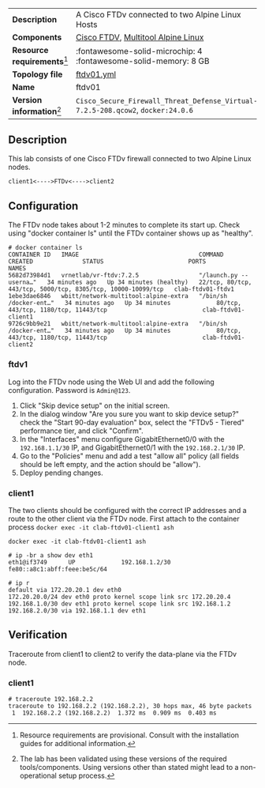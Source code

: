 |                               |                                                                        |
| ----------------------------- | ---------------------------------------------------------------------- |
| **Description**               | A Cisco FTDv connected to two Alpine Linux Hosts                          |
| **Components**                | [Cisco FTDV][ftdv], [Multitool Alpine Linux][client]                   |
| **Resource requirements**[^1] | :fontawesome-solid-microchip: 4 <br/>:fontawesome-solid-memory: 8 GB |
| **Topology file**             | [ftdv01.yml][topofile]                                              |
| **Name**                      | ftdv01                                                              |
| **Version information**[^2]   | `Cisco_Secure_Firewall_Threat_Defense_Virtual-7.2.5-208.qcow2`, `docker:24.0.6` |

## Description

This lab consists of one Cisco FTDv firewall connected to two Alpine Linux nodes.

```
client1<---->FTDv<---->client2
```

## Configuration

The FTDv node takes about 1-2 minutes to complete its start up. Check using "docker container ls" until the FTDv container shows up as "healthy".

```
# docker container ls
CONTAINER ID   IMAGE                                  COMMAND                  CREATED              STATUS                        PORTS                                       NAMES
5682d73984d1   vrnetlab/vr-ftdv:7.2.5                 "/launch.py --userna…"   34 minutes ago   Up 34 minutes (healthy)   22/tcp, 80/tcp, 443/tcp, 5000/tcp, 8305/tcp, 10000-10099/tcp   clab-ftdv01-ftdv1
1ebe3dae6846   wbitt/network-multitool:alpine-extra   "/bin/sh /docker-ent…"   34 minutes ago   Up 34 minutes             80/tcp, 443/tcp, 1180/tcp, 11443/tcp                           clab-ftdv01-client1
9726c9bb9e21   wbitt/network-multitool:alpine-extra   "/bin/sh /docker-ent…"   34 minutes ago   Up 34 minutes             80/tcp, 443/tcp, 1180/tcp, 11443/tcp                           clab-ftdv01-client2
```

### ftdv1

Log into the FTDv node using the Web UI and add the following configuration. Password is `Admin@123`.

1. Click "Skip device setup" on the initial screen.
2. In the dialog window "Are you sure you want to skip device setup?" check the "Start 90-day evaluation" box, select the "FTDv5 - Tiered" performance tier, and click "Confirm".
3. In the "Interfaces" menu configure GigabitEthernet0/0 with the `192.168.1.1/30` IP, and GigabitEthernet0/1 with the `192.168.2.1/30` IP.
4. Go to the "Policies" menu and add a test "allow all" policy (all fields should be left empty, and the action should be "allow").
5. Deploy pending changes.

### client1

The two clients should be configured with the correct IP addresses and a route to the other client via the FTDv node.
First attach to the container process `docker exec -it clab-ftdv01-client1 ash`

```
docker exec -it clab-ftdv01-client1 ash

# ip -br a show dev eth1
eth1@if3749      UP             192.168.1.2/30 fe80::a8c1:abff:feee:be5c/64

# ip r
default via 172.20.20.1 dev eth0
172.20.20.0/24 dev eth0 proto kernel scope link src 172.20.20.4
192.168.1.0/30 dev eth1 proto kernel scope link src 192.168.1.2
192.168.2.0/30 via 192.168.1.1 dev eth1
```

## Verification

Traceroute from client1 to client2 to verify the data-plane via the FTDv node.

### client1

```
# traceroute 192.168.2.2
traceroute to 192.168.2.2 (192.168.2.2), 30 hops max, 46 byte packets
 1  192.168.2.2 (192.168.2.2)  1.372 ms  0.909 ms  0.403 ms
```
  
[ftdv]: https://www.cisco.com/c/en/us/products/collateral/security/firepower-ngfw-virtual/threat-defense-virtual-ngfwv-ds.html
[client]: https://github.com/wbitt/Network-MultiTool
[topofile]: https://github.com/srl-labs/containerlab/tree/main/lab-examples/ftdv01/ftdv01.yml

[^1]: Resource requirements are provisional. Consult with the installation guides for additional information.
[^2]: The lab has been validated using these versions of the required tools/components. Using versions other than stated might lead to a non-operational setup process.
